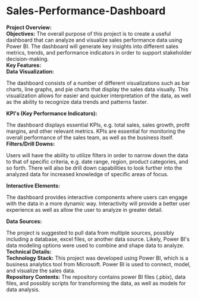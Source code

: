 # Sales-Performance-Dashboard
**Project Overview:**  
**Objectives:** The overall purpose of this project is to create a useful dashboard that can analyze and visualize sales performance data using Power BI. The dashboard will generate key insights into different sales metrics, trends, and performance indicators in order to support stakeholder decision-making.  
**Key Features:**  
**Data Visualization:**

The dashboard consists of a number of different visualizations such as bar charts, line graphs, and pie charts that display the sales data visually. This visualization allows for easier and quicker interpretation of the data, as well as the ability to recognize data trends and patterns faster.

**KPI's (Key Performance Indicators):**  

The dashboard displays essential KPIs, e.g. total sales, sales growth, profit margins, and other relevant metrics. KPIs are essential for monitoring the overall performance of the sales team, as well as the business itself.  
**Filters/Drill Downs:**  

Users will have the ability to utilize filters in order to narrow down the data to that of specific criteria, e.g. date range, region, product categories, and so forth. There will also be drill down capabilities to look further into the analyzed data for increased knowledge of specific areas of focus.

**Interactive Elements:**  

The dashboard provides interactive components where users can engage with the data in a more dynamic way. Interactivity will provide a better user experience as well as allow the user to analyze in greater detail.

**Data Sources:**  

The project is suggested to pull data from multiple sources, possibly including a database, excel files, or another data source. Likely, Power BI's data modeling options were used to combine and shape data to analyze.  
**Technical Details:**  
**Technology Stack:** This project was developed using Power BI, which is a business analytics tool from Microsoft. Power BI is used to connect, model, and visualize the sales data.  
**Repository Contents:** The repository contains power BI files (.pbix), data files, and possibly scripts for transforming the data, as well as models for data analysis.
